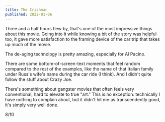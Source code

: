 ```yaml
---
title: The Irishman
published: 2022-01-06
---
```


Three and a half hours flew by, that's one of the most impressive things about this movie. Going into it while knowing a bit of the story was helpful too, it gave more satisfaction to the framing device of the car trip that takes up much of the movie.

The de-aging technology is pretty amazing, especially for Al Pacino.

There are some bottom-of-screen-text moments that feel random compared to the rest of the examples, like the name of that Italian family under Russ's wife's name during the car ride (I think). And I didn't quite follow the stuff about Crazy Joe.

There's something about gangster movies that often feels very conventional, hard to elevate to true "art." This is no exception: technically I have nothing to complain about, but it didn't hit me as transcendently good, it's simply very well done.

8/10
